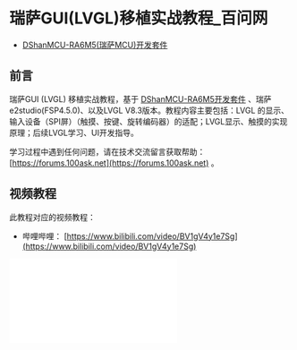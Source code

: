 # 瑞萨GUI(LVGL)移植实战教程_百问网

- [DShanMCU-RA6M5(瑞萨MCU)开发套件](https://item.taobao.com/item.htm?id=728461040949)

## 前言

瑞萨GUI (LVGL) 移植实战教程，基于 [DShanMCU-RA6M5开发套件](https://item.taobao.com/item.htm?id=728461040949) 、瑞萨e2studio(FSP4.5.0)、以及LVGL V8.3版本。教程内容主要包括：LVGL 的显示、输入设备（SPI屏）（触摸、按键、旋转编码器）的适配；LVGL显示、触摸的实现原理；后续LVGL学习、UI开发指导。

学习过程中遇到任何问题，请在技术交流留言获取帮助：[https://forums.100ask.net](https://forums.100ask.net) 。

## 视频教程

此教程对应的视频教程：

- 哔哩哔哩： [https://www.bilibili.com/video/BV1gV4y1e7Sg](https://www.bilibili.com/video/BV1gV4y1e7Sg)

<iframe src="//player.bilibili.com/player.html?aid=872363633&bvid=BV1gV4y1e7Sg&cid=1235134134&page=1" scrolling="no" border="0" frameborder="no" framespacing="0" allowfullscreen="true"> </iframe>
